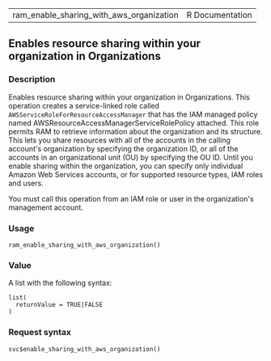 <table style="width: 100%;">
<tbody>
<tr class="odd">
<td>ram_enable_sharing_with_aws_organization</td>
<td style="text-align: right;">R Documentation</td>
</tr>
</tbody>
</table>

## Enables resource sharing within your organization in Organizations

### Description

Enables resource sharing within your organization in Organizations. This
operation creates a service-linked role called
`AWSServiceRoleForResourceAccessManager` that has the IAM managed policy
named AWSResourceAccessManagerServiceRolePolicy attached. This role
permits RAM to retrieve information about the organization and its
structure. This lets you share resources with all of the accounts in the
calling account's organization by specifying the organization ID, or all
of the accounts in an organizational unit (OU) by specifying the OU ID.
Until you enable sharing within the organization, you can specify only
individual Amazon Web Services accounts, or for supported resource
types, IAM roles and users.

You must call this operation from an IAM role or user in the
organization's management account.

### Usage

    ram_enable_sharing_with_aws_organization()

### Value

A list with the following syntax:

    list(
      returnValue = TRUE|FALSE
    )

### Request syntax

    svc$enable_sharing_with_aws_organization()
